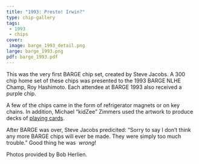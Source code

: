 ```yaml
---
title: "1993: Presto! Irwin?"
type: chip-gallery
tags:
 - 1993
 - chips
cover:
 image: barge_1993_detail.png
large: barge_1993.png
pdf: barge_1993.pdf
---
```


This was the very first BARGE chip set, created by Steve Jacobs. A 300 chip
home set of these chips was presented to the 1993 BARGE NLHE Champ, Roy
Hashimoto. Each attendee at BARGE 1993 also received a purple chip.

A few of the chips came in the form of refrigerator magnets or on key
chains. In addition, Michael &#8220;kidZee&#8221; Zimmers used the artwork to
produce decks of 
[playing cards](/resources/memorabilia/1993-playing-cards/).

After BARGE was over, Steve Jacobs predicited: &#8220;Sorry to say I
don&#8217;t think any more BARGE chips will ever be made. They were simply too
much trouble.&#8221; Good thing he was&nbsp; *wrong*!

Photos provided by Bob Herlien.
